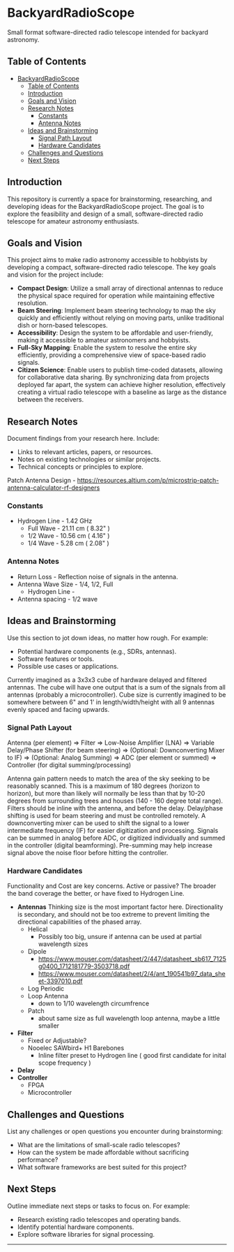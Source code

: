 # BackyardRadioScope
Small format software-directed radio telescope intended for backyard astronomy.

## Table of Contents
- [BackyardRadioScope](#backyardradioscope)
  - [Table of Contents](#table-of-contents)
  - [Introduction](#introduction)
  - [Goals and Vision](#goals-and-vision)
  - [Research Notes](#research-notes)
    - [Constants](#constants)
    - [Antenna Notes](#antenna-notes)
  - [Ideas and Brainstorming](#ideas-and-brainstorming)
    - [Signal Path Layout](#signal-path-layout)
    - [Hardware Candidates](#hardware-candidates)
  - [Challenges and Questions](#challenges-and-questions)
  - [Next Steps](#next-steps)

## Introduction
This repository is currently a space for brainstorming, researching, and developing ideas for the BackyardRadioScope project. The goal is to explore the feasibility and design of a small, software-directed radio telescope for amateur astronomy enthusiasts.

## Goals and Vision
This project aims to make radio astronomy accessible to hobbyists by developing a compact, software-directed radio telescope. The key goals and vision for the project include:

- **Compact Design**: Utilize a small array of directional antennas to reduce the physical space required for operation while maintaining effective resolution.
- **Beam Steering**: Implement beam steering technology to map the sky quickly and efficiently without relying on moving parts, unlike traditional dish or horn-based telescopes.
- **Accessibility**: Design the system to be affordable and user-friendly, making it accessible to amateur astronomers and hobbyists.
- **Full-Sky Mapping**: Enable the system to resolve the entire sky efficiently, providing a comprehensive view of space-based radio signals.
- **Citizen Science**: Enable users to publish time-coded datasets, allowing for collaborative data sharing. By synchronizing data from projects deployed far apart, the system can achieve higher resolution, effectively creating a virtual radio telescope with a baseline as large as the distance between the receivers.

## Research Notes
Document findings from your research here. Include:
- Links to relevant articles, papers, or resources.
- Notes on existing technologies or similar projects.
- Technical concepts or principles to explore.

Patch Antenna Design - 
https://resources.altium.com/p/microstrip-patch-antenna-calculator-rf-designers

### Constants

- Hydrogen Line - 1.42 GHz
  - Full Wave - 21.11 cm ( 8.32" )
  -  1/2 Wave - 10.56 cm ( 4.16" )
  -  1/4 Wave -  5.28 cm ( 2.08" )

### Antenna Notes

- Return Loss - Reflection noise of signals in the antenna. 
- Antenna Wave Size - 1/4, 1/2, Full
  - Hydrogen Line - 
- Antenna spacing - 1/2 wave

## Ideas and Brainstorming
Use this section to jot down ideas, no matter how rough. For example:
- Potential hardware components (e.g., SDRs, antennas).
- Software features or tools.
- Possible use cases or applications.

Currently imagined as a 3x3x3 cube of hardware delayed and filtered antennas. The cube will have one output that is a sum of the signals from all antennas (probably a microcontroller). Cube size is currently imagined to be somewhere between 6" and 1' in length/width/height with all 9 antennas evenly spaced and facing upwards. 

### Signal Path Layout
Antenna (per element) => Filter => Low-Noise Amplifier (LNA) => Variable Delay/Phase Shifter (for beam steering) => (Optional: Downconverting Mixer to IF) => (Optional: Analog Summing) => ADC (per element or summed) => Controller (for digital summing/processing)

Antenna gain pattern needs to match the area of the sky seeking to be reasonably scanned. This is a maximum of 180 degrees (horizon to horizon), but more than likely will normally be less than that by 10-20 degrees from surrounding trees and houses (140 - 160 degree total range). Filters should be inline with the antenna, and before the delay. Delay/phase shifting is used for beam steering and must be controlled remotely. A downconverting mixer can be used to shift the signal to a lower intermediate frequency (IF) for easier digitization and processing. Signals can be summed in analog before ADC, or digitized individually and summed in the controller (digital beamforming). Pre-summing may help increase signal above the noise floor before hitting the controller.

### Hardware Candidates
Functionality and Cost are key concerns. Active or passive? The broader the band coverage the better, or have fixed to Hydrogen Line.

- **Antennas**
  Thinking size is the most important factor here. Directionality is secondary, and should not be too extreme to prevent limiting the directional capabilities of the phased array.
  - Helical
    - Possibly too big, unsure if antenna can be used at partial wavelength sizes
  - Dipole
    - https://www.mouser.com/datasheet/2/447/datasheet_sb617_7125g0400_1712181779-3503718.pdf
    - https://www.mouser.com/datasheet/2/4/ant_190541b97_data_sheet-3397010.pdf
  - Log Periodic
  - Loop Antenna
    -  down to 1/10 wavelength circumfrence
  - Patch
    - about same size as full wavelength loop antenna, maybe a little smaller
- **Filter**
  - Fixed or Adjustable?
  - Nooelec SAWbird+ H1 Barebones
    - Inline filter preset to Hydrogen line ( good first candidate for inital scope frequency )
- **Delay**
- **Controller**
  - FPGA
  - Microcontroller

## Challenges and Questions
List any challenges or open questions you encounter during brainstorming:
- What are the limitations of small-scale radio telescopes?
- How can the system be made affordable without sacrificing performance?
- What software frameworks are best suited for this project?

## Next Steps
Outline immediate next steps or tasks to focus on. For example:
- Research existing radio telescopes and operating bands.
- Identify potential hardware components.
- Explore software libraries for signal processing.

---

